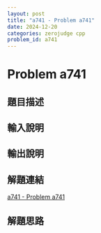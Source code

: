 ```yaml
---
layout: post
title: "a741 - Problem a741"
date: 2024-12-20
categories: zerojudge cpp
problem_id: a741
---
```


# Problem a741

## 題目描述



## 輸入說明



## 輸出說明



## 解題連結

[a741 - Problem a741](https://zerojudge.tw/ShowProblem?problemid=a741)

## 解題思路

